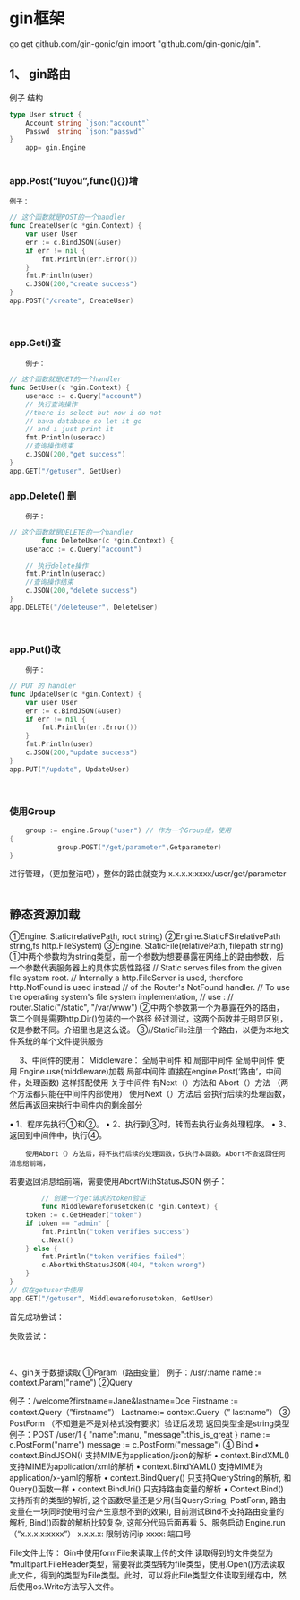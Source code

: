# gin框架
go get github.com/gin-gonic/gin
import "github.com/gin-gonic/gin".
## 1、	gin路由
例子 结构

```go
type User struct {
	Account string `json:"account"`
	Passwd  string `json:"passwd"`
}
	app= gin.Engine
 
```
### app.Post(“luyou”,func(){})增
    例子：

```go
// 这个函数就是POST的一个handler
func CreateUser(c *gin.Context) {
	var user User
	err := c.BindJSON(&user)
	if err != nil {
		fmt.Println(err.Error())
	}
	fmt.Println(user)
	c.JSON(200,"create success")
}
app.POST("/create", CreateUser)
```
 
### app.Get()查
		例子：

```go
// 这个函数就是GET的一个handler
func GetUser(c *gin.Context) {
	useracc := c.Query("account")
	// 执行查询操作
	//there is select but now i do not 
	// hava database so let it go
	// and i just print it
	fmt.Println(useracc)
	//查询操作结束
	c.JSON(200,"get success")
}
app.GET("/getuser", GetUser)
```

### app.Delete() 删
		例子：
```go
// 这个函数就是DELETE的一个handler
		func DeleteUser(c *gin.Context) {
	useracc := c.Query("account")
	
	// 执行delete操作
	fmt.Println(useracc)
	//查询操作结束
	c.JSON(200,"delete success")
}
app.DELETE("/deleteuser", DeleteUser)
```
 
### app.Put()改
		例子：
```go
// PUT 的 handler
func UpdateUser(c *gin.Context) {
	var user User
	err := c.BindJSON(&user)
	if err != nil {
		fmt.Println(err.Error())
	}
	fmt.Println(user)
	c.JSON(200,"update success")
}
app.PUT("/update", UpdateUser)
```	 
 
### 使用Group

```go
	group := engine.Group("user") // 作为一个Group组，使用 
{
			group.POST("/get/parameter",Getparameter)
}
```

进行管理，（更加整洁吧），整体的路由就变为
x.x.x.x:xxxx/user/get/parameter
 
## 静态资源加载

①Engine. Static(relativePath, root string) 
②Engine.StaticFS(relativePath string,fs http.FileSystem)
③Engine. StaticFile(relativePath, filepath string)
    ①中两个参数均为string类型，前一个参数为想要暴露在网络上的路由参数，后一个参数代表服务器上的具体实质性路径
    // Static serves files from the given file system root.
    // Internally a http.FileServer is used, therefore http.NotFound is used instead
    // of the Router's NotFound handler.
    // To use the operating system's file system implementation,
    // use :
    //     router.Static("/static", "/var/www")
    ②中两个参数第一个为暴露在外的路由，第二个则是需要http.Dir()包装的一个路径
    经过测试，这两个函数并无明显区别，仅是参数不同。介绍里也是这么说。
    ③//StaticFile注册一个路由，以便为本地文件系统的单个文件提供服务

 
3、中间件的使用：
	Middleware：
		全局中间件 和 局部中间件
		全局中间件 使用
		Engine.use(middleware)加载
		局部中间件 直接在engine.Post(‘路由’，中间件，处理函数) 这样搭配使用
		关于中间件 有Next（）方法和 Abort（）方法
（两个方法都只能在中间件内部使用）
		使用Next（）方法后 会执行后续的处理函数，然后再返回来执行中间件内的剩余部分
		 
•	1、程序先执行①和②。
•	2、执行到③时，转而去执行业务处理程序。
•	3、返回到中间件中，执行④。

		使用Abort（）方法后，将不执行后续的处理函数，仅执行本函数。Abort不会返回任何消息给前端，
若要返回消息给前端，需要使用AbortWithStatusJSON
		例子：
```go
		// 创建一个get请求的token验证
		func Middlewareforusetoken(c *gin.Context) {
	token := c.GetHeader("token")
	if token == "admin" {
		fmt.Println("token verifies success")
		c.Next()
	} else {
		fmt.Println("token verifies failed")
		c.AbortWithStatusJSON(404, "token wrong")
	}
}
// 仅在getuser中使用
app.GET("/getuser", Middlewareforusetoken, GetUser)
```
首先成功尝试：
 
 
失败尝试：
	 
 
 

4、gin关于数据读取
①Param（路由变量）
例子：/usr/:name
name := context.Param("name") 
②Query

例子：/welcome?firstname=Jane&lastname=Doe
Firstname := context.Query（”firstname”）
Lastname:= context.Query（” lastname”）
③ PostForm  （不知道是不是对格式没有要求）验证后发现 返回类型全是string类型
	例子：POST /user/1
{
    "name":manu,
    "message":this_is_great
}
		name := c.PostForm("name")
message := c.PostForm("message")
④ Bind
•	context.BindJSON() 支持MIME为application/json的解析
•	context.BindXML() 支持MIME为application/xml的解析
•	context.BindYAML() 支持MIME为application/x-yaml的解析
•	context.BindQuery() 只支持QueryString的解析, 和Query()函数一样
•	context.BindUri() 只支持路由变量的解析
•	Context.Bind() 支持所有的类型的解析, 这个函数尽量还是少用(当QueryString, PostForm, 路由变量在一块同时使用时会产生意想不到的效果), 目前测试Bind不支持路由变量的解析, Bind()函数的解析比较复杂, 这部分代码后面再看
5、服务启动
Engine.run（“x.x.x.x:xxxx”）
	x.x.x.x: 限制访问ip
	xxxx: 端口号


File文件上传：
		Gin中使用formFile来读取上传的文件
		读取得到的文件类型为*multipart.FileHeader类型，需要将此类型转为file类型，使用.Open()方法读取此文件，得到的类型为File类型。此时，可以将此File类型文件读取到缓存中，然后使用os.Write方法写入文件。


